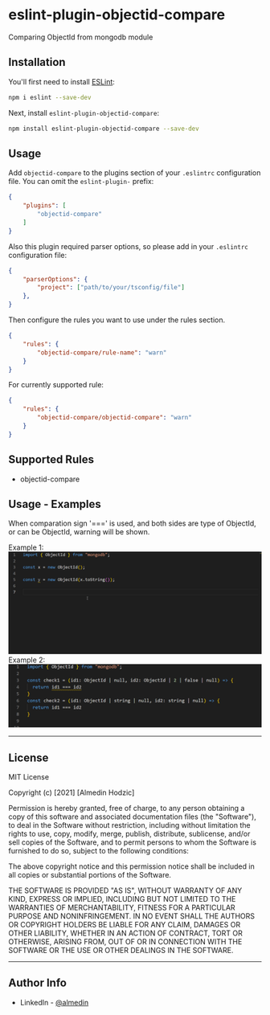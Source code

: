 # eslint-plugin-objectid-compare

Comparing ObjectId from mongodb module

## Installation

You'll first need to install [ESLint](https://eslint.org/):

```sh
npm i eslint --save-dev
```

Next, install `eslint-plugin-objectid-compare`:

```sh
npm install eslint-plugin-objectid-compare --save-dev
```

## Usage

Add `objectid-compare` to the plugins section of your `.eslintrc` configuration file. You can omit the `eslint-plugin-` prefix:

```json
{
    "plugins": [
        "objectid-compare"
    ]
}
```

Also this plugin required parser options, so please add in your `.eslintrc` configuration file:

```json
{
    "parserOptions": {
        "project": ["path/to/your/tsconfig/file"]
    },
}
```


Then configure the rules you want to use under the rules section.

```json
{
    "rules": {
        "objectid-compare/rule-name": "warn"
    }
}
```

For currently supported rule:

```json
{
    "rules": {
        "objectid-compare/objectid-compare": "warn"
    }
}
```

## Supported Rules

* objectid-compare

## Usage - Examples

When comparation sign '===' is used, and both sides are type of ObjectId, or can be
ObjectId, warning will be shown.

Example 1:
![example-1](https://github.com/almedinhodzic/objectid-compare/blob/main/assets-docu/example1.gif)
Example 2:
![example-2](https://github.com/almedinhodzic/objectid-compare/blob/main/assets-docu/example2.png)


---
## License

MIT License

Copyright (c) [2021] [Almedin Hodzic]

Permission is hereby granted, free of charge, to any person obtaining a copy
of this software and associated documentation files (the "Software"), to deal
in the Software without restriction, including without limitation the rights
to use, copy, modify, merge, publish, distribute, sublicense, and/or sell
copies of the Software, and to permit persons to whom the Software is
furnished to do so, subject to the following conditions:

The above copyright notice and this permission notice shall be included in all
copies or substantial portions of the Software.

THE SOFTWARE IS PROVIDED "AS IS", WITHOUT WARRANTY OF ANY KIND, EXPRESS OR
IMPLIED, INCLUDING BUT NOT LIMITED TO THE WARRANTIES OF MERCHANTABILITY,
FITNESS FOR A PARTICULAR PURPOSE AND NONINFRINGEMENT. IN NO EVENT SHALL THE
AUTHORS OR COPYRIGHT HOLDERS BE LIABLE FOR ANY CLAIM, DAMAGES OR OTHER
LIABILITY, WHETHER IN AN ACTION OF CONTRACT, TORT OR OTHERWISE, ARISING FROM,
OUT OF OR IN CONNECTION WITH THE SOFTWARE OR THE USE OR OTHER DEALINGS IN THE
SOFTWARE.


---

## Author Info

- LinkedIn - [@almedin](https://www.linkedin.com/in/almedin-hodzic-171a3b203/)


